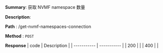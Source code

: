**Summary**: 获取 NVMF namespace 数量

**Description**:

**Path** : /get-nvmf-namespaces-connection

**Method** : `POST`

**Response**
| code      | Description |
| ----------- | ----------- |
|  200   |       |
|  400   |       |

